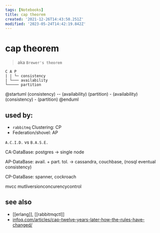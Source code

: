 ```yaml
---
tags: [Notebooks]
title: cap theorem
created: '2021-12-26T14:43:50.251Z'
modified: '2023-05-24T14:42:19.842Z'
---
```


# cap theorem

> aka `Brewer's theorem`

```
C A P
| | └─ consistency
| └─── availability
└───── partition
```

@startuml
(consistency) -- (availability)
(partition) - (availability)
(consistency) - (partition)
@enduml

## used by:

- `rabbitmq` Clustering: CP
- Federation/shovel: AP


`A.C.I.D.` vs `B.A.S.E.`

CA-DataBase: postgres -> single node

AP-DataBase: avail. + part. tol. -> cassandra, couchbase, (nosql eventual consistency)

CP-DataBase: spanner, cockroach

mvcc mutliversionconcurencycontrol

## see also

- [[erlang]], [[rabbitmqctl]]
- [infoq.com/articles/cap-twelve-years-later-how-the-rules-have-changed/](https://www.infoq.com/articles/cap-twelve-years-later-how-the-rules-have-changed/)
